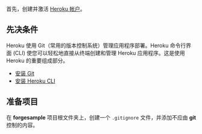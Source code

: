 首先，创建并激活 [Heroku 帐户](https://www.heroku.com/)。

## 先决条件

Heroku 使用 Git（常用的版本控制系统）管理应用程序部署。Heroku 命令行界面 (CLI) 使您可以轻松地直接从终端创建和管理 Heroku 应用程序。这是使用 Heroku 的重要组成部分。

- [安装 Git](https://git-scm.com/book/en/v2/Getting-Started-Installing-Git)
- [安装 Heroku CLI](https://devcenter.heroku.com/articles/heroku-cli)

## 准备项目

在 **forgesample** 项目根文件夹上，创建一个 `.gitignore` 文件，并添加不应由 **git** 控制的内容。